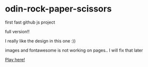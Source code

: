 # odin-rock-paper-scissors

first fast github js project

full version!!

I really like the design in this one :))

images and fontawesome is not working on pages.. I will fix that later

[Play here!](https://viraldl.github.io/odin-rock-paper-scissors/)
